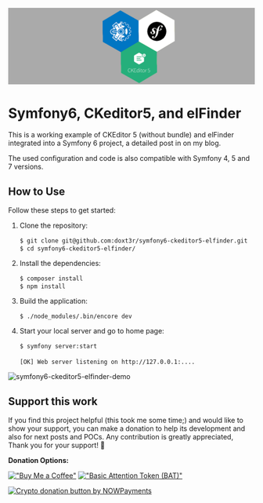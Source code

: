 ![symfony6-ckeditor5-elfinder](assets/images/symfony_ckeditor_elfinder.png)

# Symfony6, CKeditor5, and elFinder

This is a working example of CKEditor 5 (without bundle) and elFinder integrated into a Symfony 6 project, a detailed post in on my blog.


The used configuration and code is also compatible with Symfony 4, 5 and 7 versions.

## How to Use

Follow these steps to get started:

1. Clone the repository:
   ```
   $ git clone git@github.com:doxt3r/symfony6-ckeditor5-elfinder.git
   $ cd symfony6-ckeditor5-elfinder/
   ```

2. Install the dependencies:
   ```
   $ composer install
   $ npm install
   ```

3. Build the application:
   ```
   $ ./node_modules/.bin/encore dev
   ```
4. Start your local server and go to home page:

      ```
   $ symfony server:start

   [OK] Web server listening on http://127.0.0.1:....
   ```
![symfony6-ckeditor5-elfinder-demo](assets/images/demo_ckedito5_elfinder_symfony.png)

   
## Support this work

If you find this project helpful (this took me some time;)  and would like to show your support, you can make a donation to help its development and also for next posts and POCs. Any contribution is greatly appreciated, Thank you for your support! 🙏

**Donation Options:**

[!["Buy Me a Coffee"](https://img.shields.io/badge/Donate-Buy%20Me%20a%20Coffee-yellow?logo=buy-me-a-coffee)](https://www.buymeacoffee.com/stoorm)
[!["Basic Attention Token (BAT)"](https://img.shields.io/badge/Donate-BAT-FB542B?logo=basicattentiontoken)](https://publishers.basicattentiontoken.org/c/gXIFvu55i9)

[![Crypto donation button by NOWPayments](https://nowpayments.io/images/embeds/donation-button-black.svg)](https://nowpayments.io/donation?api_key=2EFVWSJ-R1A4JTD-NHXZH4G-GB8M0V4&source=lk_donation&medium=referral)


